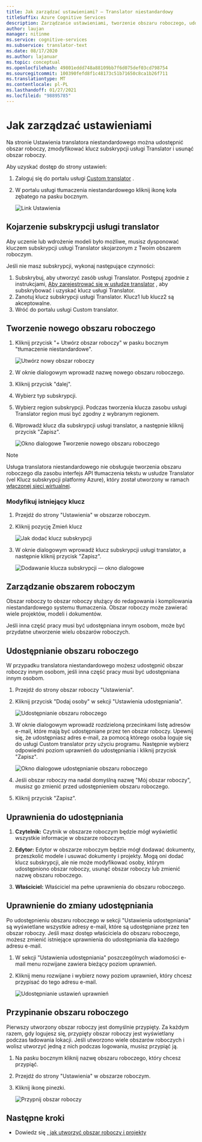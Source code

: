 ```yaml
---
title: Jak zarządzać ustawieniami? — Translator niestandardowy
titleSuffix: Azure Cognitive Services
description: Zarządzanie ustawieniami, tworzenie obszaru roboczego, udostępnianie obszaru roboczego i zarządzanie kluczami subskrypcji w usłudze translator niestandardowym.
author: laujan
manager: nitinme
ms.service: cognitive-services
ms.subservice: translator-text
ms.date: 08/17/2020
ms.author: lajanuar
ms.topic: conceptual
ms.openlocfilehash: 49801eddd748a88109bb7f6d075def03cd798754
ms.sourcegitcommit: 100390fefd8f1c48173c51b71650c8ca1b26f711
ms.translationtype: MT
ms.contentlocale: pl-PL
ms.lasthandoff: 01/27/2021
ms.locfileid: "98895785"
---
```

# <a name="how-to-manage-settings"></a>Jak zarządzać ustawieniami

Na stronie Ustawienia translatora niestandardowego można udostępnić obszar roboczy, zmodyfikować klucz subskrypcji usługi Translator i usunąć obszar roboczy.

Aby uzyskać dostęp do strony ustawień:

1. Zaloguj się do portalu usługi [Custom translator](https://portal.customtranslator.azure.ai/) .
2. W portalu usługi tłumaczenia niestandardowego kliknij ikonę koła zębatego na pasku bocznym.

    ![Link Ustawienia](media/how-to/how-to-settings.png)

## <a name="associating-translator-subscription"></a>Kojarzenie subskrypcji usługi translator

Aby uczenie lub wdrożenie modeli było możliwe, musisz dysponować kluczem subskrypcji usługi Translator skojarzonym z Twoim obszarem roboczym.

Jeśli nie masz subskrypcji, wykonaj następujące czynności:

1. Subskrybuj, aby utworzyć zasób usługi Translator. Postępuj zgodnie z instrukcjami, [Aby zarejestrować się w usłudze translator](../translator-how-to-signup.md) , aby subskrybować i uzyskać klucz usługi Translator.
2. Zanotuj klucz subskrypcji usługi Translator. Klucz1 lub klucz2 są akceptowalne.
3. Wróć do portalu usługi Custom translator.

## <a name="create-a-new-workspace"></a>Tworzenie nowego obszaru roboczego

1. Kliknij przycisk "+ Utwórz obszar roboczy" w pasku bocznym "tłumaczenie niestandardowe".

    ![Utwórz nowy obszar roboczy](media/how-to/create-new-workspace.png)

2. W oknie dialogowym wprowadź nazwę nowego obszaru roboczego.
3. Kliknij przycisk "dalej".
4. Wybierz typ subskrypcji.
5. Wybierz region subskrypcji. Podczas tworzenia klucza zasobu usługi Translator region musi być zgodny z wybranym regionem.
6. Wprowadź klucz dla subskrypcji usługi translator, a następnie kliknij przycisk "Zapisz".

    ![Okno dialogowe Tworzenie nowego obszaru roboczego](media/how-to/create-new-workspace-dialog.png)

>[!Note]
>Usługa translatora niestandardowego nie obsługuje tworzenia obszaru roboczego dla zasobu interfejs API tłumaczenia tekstu w usłudze Translator (vel Klucz subskrypcji platformy Azure), który został utworzony w ramach [włączonej sieci wirtualnej](../../../api-management/api-management-using-with-vnet.md).

### <a name="modify-existing-key"></a>Modyfikuj istniejący klucz

1. Przejdź do strony "Ustawienia" w obszarze roboczym.
2. Kliknij pozycję Zmień klucz

    ![Jak dodać klucz subskrypcji](media/how-to/how-to-add-subscription-key.png)

3. W oknie dialogowym wprowadź klucz subskrypcji usługi translator, a następnie kliknij przycisk "Zapisz".

    ![Dodawanie klucza subskrypcji — okno dialogowe](media/how-to/how-to-add-subscription-key-dialog.png)

## <a name="manage-your-workspace"></a>Zarządzanie obszarem roboczym

Obszar roboczy to obszar roboczy służący do redagowania i kompilowania niestandardowego systemu tłumaczenia. Obszar roboczy może zawierać wiele projektów, modeli i dokumentów.

Jeśli inna część pracy musi być udostępniana innym osobom, może być przydatne utworzenie wielu obszarów roboczych.

## <a name="share-your-workspace"></a>Udostępnianie obszaru roboczego

W przypadku translatora niestandardowego możesz udostępnić obszar roboczy innym osobom, jeśli inna część pracy musi być udostępniana innym osobom.

1. Przejdź do strony obszar roboczy "Ustawienia".
2. Kliknij przycisk "Dodaj osoby" w sekcji "Ustawienia udostępniania".

    ![Udostępnianie obszaru roboczego](media/how-to/share-workspace.png)

3. W oknie dialogowym wprowadź rozdzieloną przecinkami listę adresów e-mail, które mają być udostępniane przez ten obszar roboczy. Upewnij się, że udostępniasz adres e-mail, za pomocą którego osoba loguje się do usługi Custom translator przy użyciu programu. Następnie wybierz odpowiedni poziom uprawnień do udostępniania i kliknij przycisk "Zapisz".

    ![Okno dialogowe udostępnianie obszaru roboczego](media/how-to/share-workspace-dialog.png)

4. Jeśli obszar roboczy ma nadal domyślną nazwę "Mój obszar roboczy", musisz go zmienić przed udostępnieniem obszaru roboczego.
5. Kliknij przycisk "Zapisz".

## <a name="sharing-permissions"></a>Uprawnienia do udostępniania

1. **Czytelnik:** Czytnik w obszarze roboczym będzie mógł wyświetlić wszystkie informacje w obszarze roboczym.

2. **Edytor:** Edytor w obszarze roboczym będzie mógł dodawać dokumenty, przeszkolić modele i usuwać dokumenty i projekty. Mogą oni dodać klucz subskrypcji, ale nie może modyfikować osoby, którym udostępniono obszar roboczy, usunąć obszar roboczy lub zmienić nazwę obszaru roboczego.

3. **Właściciel:** Właściciel ma pełne uprawnienia do obszaru roboczego.

## <a name="change-sharing-permission"></a>Uprawnienie do zmiany udostępniania

Po udostępnieniu obszaru roboczego w sekcji "Ustawienia udostępniania" są wyświetlane wszystkie adresy e-mail, które są udostępniane przez ten obszar roboczy. Jeśli masz dostęp właściciela do obszaru roboczego, możesz zmienić istniejące uprawnienia do udostępniania dla każdego adresu e-mail.

1. W sekcji "Ustawienia udostępniania" poszczególnych wiadomości e-mail menu rozwijane zawiera bieżący poziom uprawnień.

2. Kliknij menu rozwijane i wybierz nowy poziom uprawnień, który chcesz przypisać do tego adresu e-mail.

    ![Udostępnianie ustawień uprawnień](media/how-to/sharing-permission-settings.png)

## <a name="pin-your-workspace"></a>Przypinanie obszaru roboczego

Pierwszy utworzony obszar roboczy jest domyślnie przypięty. Za każdym razem, gdy logujesz się, przypięty obszar roboczy jest wyświetlany podczas ładowania lokacji. Jeśli utworzono wiele obszarów roboczych i wolisz utworzyć jedną z nich podczas logowania, musisz przypiąć ją.

1. Na pasku bocznym kliknij nazwę obszaru roboczego, który chcesz przypiąć.
2. Przejdź do strony "Ustawienia" w obszarze roboczym.
3. Kliknij ikonę pinezki.

    ![Przypnij obszar roboczy](media/how-to/how-to-pin-workspace.png)

## <a name="next-steps"></a>Następne kroki

- Dowiedz się [, jak utworzyć obszar roboczy i projekty](workspace-and-project.md)